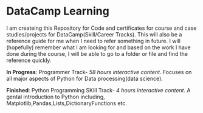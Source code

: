 # DataCamp Learning 
I am createing this Repository for Code and certificates for course and case studies/projects for DataCamp(Skill/Career Tracks). This will also be a reference guide for me when I need to refer something in future. 
I will (hopefully) remember what I am looking for and based on the work I have done during the course, I will be able to go to a folder or file and find the reference quickly. 


**In Progress**:
Programmer Track- *58 hours interactive content*. Focuses on all major aspects of Python for Data processing(data science).  

**Finished**:
Python Programming SKill Track- *4 hours interactive content*. A gental introduction to Python including, Matplotlib,Pandas,Lists,DictionaryFunctions etc.

